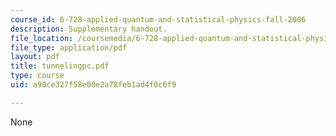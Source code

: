 ```yaml
---
course_id: 6-728-applied-quantum-and-statistical-physics-fall-2006
description: Supplementary handout.
file_location: /coursemedia/6-728-applied-quantum-and-statistical-physics-fall-2006/a90ce327f58e00e2a78feb1ad4f0c6f9_tunnelingpc.pdf
file_type: application/pdf
layout: pdf
title: tunnelingpc.pdf
type: course
uid: a90ce327f58e00e2a78feb1ad4f0c6f9

---
```

None